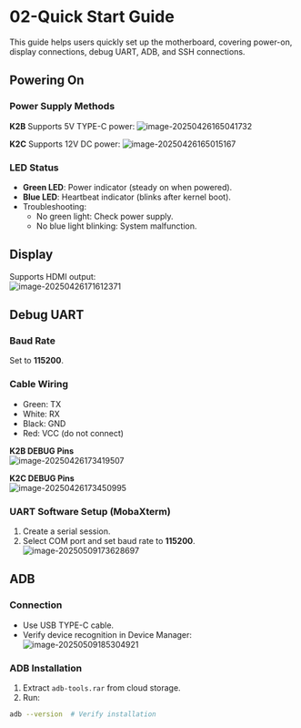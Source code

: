 # 02-Quick Start Guide

This guide helps users quickly set up the motherboard, covering power-on, display connections, debug UART, ADB, and SSH connections.

## Powering On

### Power Supply Methods

**K2B**
Supports 5V TYPE-C power:
![image-20250426165041732](http://tanzhtanzh.oss-cn-shenzhen.aliyuncs.com/img/image-20250426165041732.png)

**K2C**
Supports 12V DC power:
![image-20250426165015167](http://tanzhtanzh.oss-cn-shenzhen.aliyuncs.com/img/image-20250426165015167.png) 

### LED Status  
- **Green LED**: Power indicator (steady on when powered).  
- **Blue LED**: Heartbeat indicator (blinks after kernel boot).  
- Troubleshooting:  
  - No green light: Check power supply.  
  - No blue light blinking: System malfunction.  

## Display  
Supports HDMI output:  
![image-20250426171612371](http://tanzhtanzh.oss-cn-shenzhen.aliyuncs.com/img/image-20250426171612371.png)  

## Debug UART

### Baud Rate  
Set to **115200**.  

### Cable Wiring  
- Green: TX  
- White: RX  
- Black: GND  
- Red: VCC (do not connect)  

**K2B DEBUG Pins**  
![image-20250426173419507](http://tanzhtanzh.oss-cn-shenzhen.aliyuncs.com/img/image-20250426173419507.png)  

**K2C DEBUG Pins**  
![image-20250426173450995](http://tanzhtanzh.oss-cn-shenzhen.aliyuncs.com/img/image-20250426173450995.png)  

### UART Software Setup (MobaXterm)  
1. Create a serial session.  
2. Select COM port and set baud rate to **115200**.  
![image-20250509173628697](http://tanzhtanzh.oss-cn-shenzhen.aliyuncs.com/img/image-20250509173628697.png)  

## ADB  
### Connection  
- Use USB TYPE-C cable.  
- Verify device recognition in Device Manager:  
![image-20250509185304921](http://tanzhtanzh.oss-cn-shenzhen.aliyuncs.com/img/image-20250509185304921.png)  

### ADB Installation  
1. Extract `adb-tools.rar` from cloud storage.  
2. Run:  
```bash
adb --version  # Verify installation
```